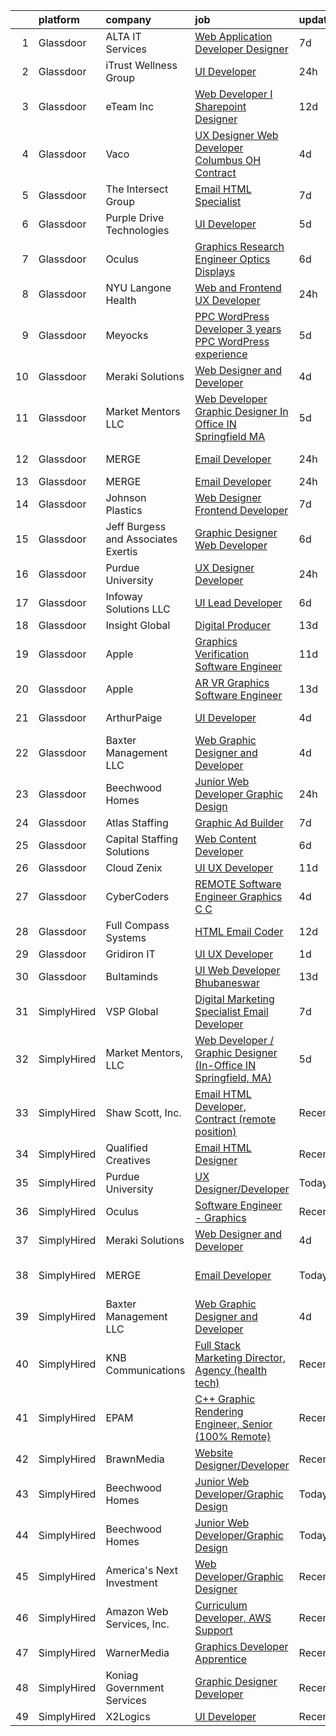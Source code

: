 

|    | platform    | company                             | job                                                                                                                                                                                                                                                                                                                                                                                                                                                                                                                                                                                                                                                                                                                                                                                                                                                                                                                                                                                                                                                                                                                                                                                                                                                                                                                                                                                                                                                                                                                                                               | update_time   | location                     |
|---:|:------------|:------------------------------------|:------------------------------------------------------------------------------------------------------------------------------------------------------------------------------------------------------------------------------------------------------------------------------------------------------------------------------------------------------------------------------------------------------------------------------------------------------------------------------------------------------------------------------------------------------------------------------------------------------------------------------------------------------------------------------------------------------------------------------------------------------------------------------------------------------------------------------------------------------------------------------------------------------------------------------------------------------------------------------------------------------------------------------------------------------------------------------------------------------------------------------------------------------------------------------------------------------------------------------------------------------------------------------------------------------------------------------------------------------------------------------------------------------------------------------------------------------------------------------------------------------------------------------------------------------------------|:--------------|:-----------------------------|
|  1 | Glassdoor   | ALTA IT Services                    | [Web Application Developer   Designer](https://www.glassdoor.com/partner/jobListing.htm?pos=115&ao=1110586&s=58&guid=00000182cea428b8a8c7d0d6cb030a75&src=GD_JOB_AD&t=SR&vt=w&cs=1_77240ef0&cb=1661324241441&jobListingId=1008074200137&cpc=B101C867B3EF2D75&jrtk=3-0-1gb7a8a74kbn7801-1gb7a8a7hg2d7800-6c28291b72e36d00--6NYlbfkN0AXtvPDqDev6liskt-h_3vAUEMM26GmMOlWYCAn-kvNiXTWhOpXUsJAjGAig0pzkvYTj5MpeYtT_Tmk-_-5cLLnfKUOLtxlawba1a0ORZ_EkEUPx3Uxx3WchkhaXG76t2wO3Zmy83JQTWS_qBNlzXZuhn5agtDBqi3R42fCLwZZHxoZbokiEh1LxrAFOvmWOm43g21Dai-AxumUubbdgKFgrKxj2dODS157O7u_otAjwPmEShq5Lk9_nKOLPFnklXvn_UEwayYhBL0JsAuvazbFCAI30F0uD5cF1rNh2hV3o-jV14eOCZiulUzi7zTiTOVWmqkM1w_YKkQPA5IF76I21ZuP1CH7G9Bz-7F6CG84OLsonmcdThZ2vttoo5hXVyv7h6Rn3aRpsfxoK6FUFXZLKsOx8SNcu9uvpZgfy3cPosm7Fp9__kUDB_-uu1tKBA6sVqSigbScNa9Ig326om_4uqfAOJ2Wfyj_toxw98jRLj0Rrtkuo1qYD8gH_iJ8BU3u6ITqaybyrdZulMWo8-RH_oqvC6Of3rR3Wyf1F1OkaraLkC2vaYp1jXyIOlIRDJR4BkRmYr9x9SxN8lro0Xt2_Q227jXmz1-rLi0enp5PsU0OKYKYJANV6AdbN-XyoZTrsBAVz__saQ%3D%3D)                                                                                                                                                                                                                                                                                                                                                                                                                                                                                                                                            | 7d            | Washington, DC               |
|  2 | Glassdoor   | iTrust Wellness Group               | [UI Developer](https://www.glassdoor.com/partner/jobListing.htm?pos=124&ao=1136043&s=58&guid=00000182cea428b8a8c7d0d6cb030a75&src=GD_JOB_AD&t=SR&vt=w&ea=1&cs=1_f3b88b41&cb=1661324241442&jobListingId=1008089350504&jrtk=3-0-1gb7a8a74kbn7801-1gb7a8a7hg2d7800-981c0600e38d5cbe-)                                                                                                                                                                                                                                                                                                                                                                                                                                                                                                                                                                                                                                                                                                                                                                                                                                                                                                                                                                                                                                                                                                                                                                                                                                                                                | 24h           | Greenville, SC               |
|  3 | Glassdoor   | eTeam Inc                           | [Web Developer I  Sharepoint Designer](https://www.glassdoor.com/partner/jobListing.htm?pos=118&ao=1110586&s=58&guid=00000182cea428b8a8c7d0d6cb030a75&src=GD_JOB_AD&t=SR&vt=w&ea=1&cs=1_48d8a007&cb=1661324241441&jobListingId=1008066878548&cpc=2CAED5C921A5F994&jrtk=3-0-1gb7a8a74kbn7801-1gb7a8a7hg2d7800-850d932022c0bcc9--6NYlbfkN0Dtmpfj98iB4C0jJJOWen3Era3IQfJzNZ4PFwBIKpo80E20bU78zJ3qEgsYTK5DSPzuclvV91SisNWEKTRqgjREJl8qL5FgOUjzi02qgR1gqdgVoYCVdoiSQWs_6sV0PbQu6hjJGDTziVQRi1HM42vBckjptE7aIC_lp1RQcBvCaDRqAl_A3ENu8PewGKQpueXriNRJceVKKyIk7s2gtZOCFHM2equoIdcRPsLhqc9hGkbrZM9WI9cvUJ5Oc7K8ZgPawWZIx0EsPNeBvyOM0pyJF2yNQPeX4wFKUmmbWDYCsvQ1ZrOyPrzCPeksC0q-qtEpFXSb6vfX-peXMC_j5GLuYeLt-SDg_Z12f5E430momypaHB0Zzq56sz5tOwQ6zZugw7azAQ0zVbMirX-3LehZOaCTcMY68HSs1ceLJoJWdDH-v-06f6yz6kfUO4HCNR4A8_Z18VhTkFkFoiPRtQ6N38xct1IcDNtjlfsHt6YOM14rfK-39nqfikDvIZRDhZZvNzwlBEdS1t1SLh-IRJVh)                                                                                                                                                                                                                                                                                                                                                                                                                                                                                                                                                                                                                                                                   | 12d           | Hartford, CT                 |
|  4 | Glassdoor   | Vaco                                | [UX Designer  Web Developer    Columbus  OH   Contract](https://www.glassdoor.com/partner/jobListing.htm?pos=120&ao=1110586&s=58&guid=00000182cea428b8a8c7d0d6cb030a75&src=GD_JOB_AD&t=SR&vt=w&ea=1&cs=1_5675afa9&cb=1661324241442&jobListingId=1008081445097&cpc=47CFDC01B3F81FAC&jrtk=3-0-1gb7a8a74kbn7801-1gb7a8a7hg2d7800-49a826265b10ae96--6NYlbfkN0D_sybMACCpf9B-677oK5j6rPldVB6BlrVvFjO_o-GJZbzuF-qh4PxErFUqfUsv_6u-7anCP2QzwgZ2b5Nxma_Cmyz3dwaQ5mAwI2p9kjSwVP2lokha-mPe8DNosJknwz-6_MCKUySezjGZobf7miY0KuzK872jTNLCHoWH1v03sbwoFj0Vvp289MRhEdvO7IgJq519_EIIpPEjALH9njk75RKkRPXaje_XVhBLvHML9kXf69qg2sn-BJl9scpDHo-982LaQaqbDiAQNWekZfj5cjf9_6oyxAp8L7hBeoejA-MhJ0APB3xo314rb1sphdah7okeDugS-eULJxiJfR-aD9VK3Z8DgSDBf5llPk1m5hDlfhqpQA6oWLdKlsPCN_nxcAjydRmADDVX7rwm2wk6UzS3mieHUfTm1Iww8t2Gq_uyEk72OLtUEhULzhYOXN2qH2qb16baVtyQN3E4yVQ8r3sxf-JoXCQMKiE6utUTq473rIKWvEDGp2ut-axVbzCtc1kLiyPO2cfhE4hEiXFeMui356VC6D0Ox9IJM_lw-g8ZdcdQHE5J)                                                                                                                                                                                                                                                                                                                                                                                                                                                                                                                                                                                                                  | 4d            | Columbus, OH                 |
|  5 | Glassdoor   | The Intersect Group                 | [Email HTML Specialist](https://www.glassdoor.com/partner/jobListing.htm?pos=116&ao=1110586&s=58&guid=00000182cea428b8a8c7d0d6cb030a75&src=GD_JOB_AD&t=SR&vt=w&ea=1&cs=1_a56c873a&cb=1661324241441&jobListingId=1008074370447&cpc=32EE424DE2B657EB&jrtk=3-0-1gb7a8a74kbn7801-1gb7a8a7hg2d7800-22c56744a00dd6d9--6NYlbfkN0D3PcU9heefYh9TtgByvMoljOix8d9QGO4-sOduKDD9bT1jZI9CfBWrR-yhgruQBi7BODCzZdeBCVxltjTcoLfa9fjLk7NMFbxIrl9F5qP5psuaO9TR_rl8p70B1b0bwKQhJG9MZh2IuOyJto0tZsNoJrw3F83L99OynJJIDCLJuZYXtySHDGkwyagBHaLJOEN8RJGxu9CEBp5GEEpA0muN5JaqGD8dfNtKdAY2WlGYyHXU4snHlY6huAyQmg7Cnjk2oMVzcYICV7eESREVp9pIajc0ud5KIicsSYV5gMnNEf18T7vSV7ol9T3A9k9Z8le_Q38wuXuQW4yZVdyHQ7C50a8ZxfDbfE38bRBZJumaRNH-gbT-1ZqR1BBnsQZUmlTqYrCug1hONdgJnxiZFJ25wb-9iPEvaJQ37oyRO9QQH1-jo_4_ZkfSl_YtccpwzK2ScOGyk4N_p3yzWi9HxV3S_HM1vMPk6AlU_Ue0Xxce9YkC3WqJJm2EEfQblvM3SfvnQw-HcB4slA%3D%3D)                                                                                                                                                                                                                                                                                                                                                                                                                                                                                                                                                                                                                                                                                      | 7d            | Plano, TX                    |
|  6 | Glassdoor   | Purple Drive Technologies           | [UI Developer](https://www.glassdoor.com/partner/jobListing.htm?pos=130&ao=1136043&s=58&guid=00000182cea428b8a8c7d0d6cb030a75&src=GD_JOB_AD&t=SR&vt=w&ea=1&cs=1_9b476e6d&cb=1661324241442&jobListingId=1008078525467&jrtk=3-0-1gb7a8a74kbn7801-1gb7a8a7hg2d7800-32b0d37c21cbbe82-)                                                                                                                                                                                                                                                                                                                                                                                                                                                                                                                                                                                                                                                                                                                                                                                                                                                                                                                                                                                                                                                                                                                                                                                                                                                                                | 5d            | Texas City, TX               |
|  7 | Glassdoor   | Oculus                              | [Graphics Research Engineer   Optics   Displays](https://www.glassdoor.com/partner/jobListing.htm?pos=108&ao=1110586&s=58&guid=00000182cea428b8a8c7d0d6cb030a75&src=GD_JOB_AD&t=SR&vt=w&cs=1_66bb3f8d&cb=1661324241439&jobListingId=1008077457916&cpc=75B6770C194DCF89&jrtk=3-0-1gb7a8a74kbn7801-1gb7a8a7hg2d7800-9697dd87520b54f5--6NYlbfkN0DYl4UJW4r1Vl7FEn6T9F-rD9lpC-0oMJVSiWjK_MGUd8e8cHXcpv6KPyjLHZEfqkXGgj9g3yMP8VQgtrBqIz-MAREgx5fapA_FcCBsuzs8w-XJ9YYjOYMoEzBbXjnAFdAu6lRX33kB7dwRlQ4mUZbbDa1qElQi36EKTeuLziHdNhIJQ21tfNW8LHw__6NaTlY0jFtSqOJzfLUd8GBGB5VqO_VQITv4RFynTpp_ZJoeFKNItnI8XtM0IjhDpl_RiI0698hHVzC0W0w9Mz567b2c6k04j9q3vE7CjADe1dOa6ru4UrZPZOwda76d61CJI75Y1OGAFp-Vw08ChQO9S5Q3lwBLhLrwxgtY4hRCAYxHrudizk2i_h4IK740XNlt6bXC1Vc_feWXWefpIvycmwolkHWS8CbpNj_DP98htbUKptulxGbWb2CJ504evB4gxSvhMAqYfyoNq6MbA35O8utSIRLgW-2rYLqAVKA1Og8F0GokYugg0FJFPXplkM-ytXiyUwNOf8Wjkprn6XzVP1DXuKBROTSQjKq-lMk72yo6JtJ3vOIhYhM3hG5q-EUNQkUJk6W17RsmyyfVPqz2mA81C3hql9qzHnJqsp7fc-votPwsBgJAIPoXv1VSX5zIT62k1MdmC-5l8JzjLGp0gcjXqFKdJ-ce4bTLB_mm2yzcswpxpub44KdFBwq7_x2WyfsbGD2Wj1z5ZqJl5wpUvBOz2VAzc5BeJrKJ3BAvhVKt4wbKhn_qlRiU2uffdfEM8b_hRO2q8TvBuL9SGKhi1Z0rnt-2WRnuYwU_cldCazrF5rhYZPjrQyFqhCGRRnKQUJ_GgPjItCn6qCvHkdcrDfO38TJyF5xsFNw4-VImLJpjORFSlIZfTMqkRaXG4nV-17LZJ27o29po7ShejABsIvXwMzYKp8KuvG5UQp-Q3GAyH-c1pNexuuNsIgr8uxXdwpJkFVXvotVL3dUDaqGmwPf4EdLbZsccKhT_tRRE7n0sJPaII_Fe1g6-dIAVan2Ce5rMDOZbdVPDL5dJRrJ3xoxTdJF2-1NzeC0%3D)                                                                                                                | 6d            | Redmond, WA                  |
|  8 | Glassdoor   | NYU Langone Health                  | [Web and Frontend UX Developer](https://www.glassdoor.com/partner/jobListing.htm?pos=112&ao=1110586&s=58&guid=00000182cea428b8a8c7d0d6cb030a75&src=GD_JOB_AD&t=SR&vt=w&cs=1_b49498c4&cb=1661324241440&jobListingId=1008088128593&cpc=1FDE87803EF93CD3&jrtk=3-0-1gb7a8a74kbn7801-1gb7a8a7hg2d7800-cb04e53d7620bd2f--6NYlbfkN0BgHAp2-YRN2xG75wB11geajKffmlHLOh1r6ymGvyUjYvCw2GMQZv-vizpTkCPBbK8B3S4k86H5wAgBEJ4OlIObkCyQDTSNXDsWc6StmnNBsnGDhVW8YC_SB14GBuSZAdzWvCidO6i79LkS6atD5_akhH5b1N2aZesWD2OExxF3WPo5JiOBU3ZjL9QYyfAYwBu9u9q5DT6LRcuuX1cFQ5FG_1UGMrRzGcouI--M7qwYCMXjiAVhfldwQ44_DBCbESkH-z0kM9E3spDnpSiudzLlwkADIBicRsOjY4VIwKbE3-J4jtungc4RYSEVqPJu5k3U60WQ3tZu1AM6ys41BNplw_nMtYChXZYYYrzbeq4r63mxzN5KAjV5xW-c1MTNW_7E9x7lPf8SzPaU7ejtIbI_ybkm-ILzGZvS-4gxuXSXPhlngypP9pkb0KwhFAmFtvLK_p8hQ6d9JGSilp1VfZ4OR3W4DREWDcsumbm9ViTremRB5WvfkHuz6yred_3UFswjYO96QZEW_3WyfK81wvCJh7hwoMhCsWGKoo2Is1ZgtuCpXDLJRLbJRy8YvayxvKP-x4cmOA19Y7Be5F0avx-fKnZ7PUGZkvfTqTvdkkNpkqFfjvGcUvCexNuEPsX0BIU11BbYt9NlxyTLz0coukgFseZvp7TYvVEQkXABrosmNQVqoKWH84Tb2ffKyP6Luu2sKgsN9JWpwLu8G0O8MBzu4eFSZdZHGdUYDjEIRsolqEIPPnOZ4fmKn7ElQFjYO8pUz0VO3YNWpVGrFTZeopP8L5w_Fkr4J4OQlx7qLBENM2ZRp4wbWj8UkEWK1rL4Leqs3NzVO2aCPRoaeHOwsiiifa0pnw4jF-3UwvS6T4oUxDP6iVnROd01H92R4Jd2CF2X3bBYc7b10nO_Yv-97B8Hakng4y0UQtPp88nNYf4fkP4yc5FQQBJrktrOmAJSyy3EAfLV3e2ohtTS6NzhZYPt4kgE3jqqE5KRCeNhGl8WVyCq8pTnNBsBSOGms-sJpJKh6_OqsFEmWYERMG0L9YRGeahZVtSEtPJjq0kkxlqOilWfT3M8iGQLlEDtzPpDN4onf8lE_bwJz926eJ5jzh7CYjhzRopW5de-BlBBs_KsZQh0KjfCDBs324UghH4UZkay_mnQHCX0cQ76xB_VIwQkieSKAc-0JOc%3D) | 24h           | New York, NY                 |
|  9 | Glassdoor   | Meyocks                             | [PPC WordPress Developer   3  years PPC   WordPress experience](https://www.glassdoor.com/partner/jobListing.htm?pos=102&ao=1110586&s=58&guid=00000182cea428b8a8c7d0d6cb030a75&src=GD_JOB_AD&t=SR&vt=w&ea=1&cs=1_b6f58e4b&cb=1661324241438&jobListingId=1008079757167&cpc=D2A6DBF304636DC4&jrtk=3-0-1gb7a8a74kbn7801-1gb7a8a7hg2d7800-d55211a0a42f0edf--6NYlbfkN0DukAwDndutArnS8OT3znlJ-TW2KpK_7rZjO0LfXc6UVE5AelGnR9zi1FaVyKVSX7fW8iH7ZjBYylKtq2aRV0H4uUyYnvuAr2WaxvQ_YIsNaGQZ_Sc5PvQb_k3If6tOc1qL-6qorCWnoenGz4MDUdi0A6Zz92HRj2fzY8hoDQuSL8Y4aSyXX_DsP61_5rEK6r3o9MfZfrYN106thB3OiyddyVFPf8wVwCxaZB7APMAjP7qmtWKeN41FTC5_txRp6R809rTonoNET5JwixR82ZijYYHxati-KWauXzl4Frhfdq_C3uhl8UroI-gC-ddRvMKH9SZOE3zbpfVOTDK4fDjf5U7scW4CVQOTJS_sTmJGWp6kiqt34REZ1TVTRtNnTSiCtcGz2m8PHKGmW2xu03_gVN1x1bD48ypco2conAZmJ601ldDwZMO2wGa_4hR66kMTJOHHkc1D0zSbQ0Mjc6i-HFnrCIyLFN8e7OLsFa8fhyOpgQ1X0DwF0QZfl6hUittuW9BCmuDTXhI2RrucxDdReORk5qz3VRXU1qQP66m2-yjX1iJIgH1q)                                                                                                                                                                                                                                                                                                                                                                                                                                                                                                                                                                                                          | 5d            | West Des Moines, IA          |
| 10 | Glassdoor   | Meraki Solutions                    | [Web Designer and Developer](https://www.glassdoor.com/partner/jobListing.htm?pos=110&ao=1110586&s=58&guid=00000182cea428b8a8c7d0d6cb030a75&src=GD_JOB_AD&t=SR&vt=w&ea=1&cs=1_0cb51572&cb=1661324241440&jobListingId=1008081345836&cpc=AC285F3A3ECA6BB0&jrtk=3-0-1gb7a8a74kbn7801-1gb7a8a7hg2d7800-20fcbee1eb88c48d--6NYlbfkN0BWi3eEu-Q0UpxkIUpdrJzmOxHi_XGcoZO2CjQXftiTGI9fTokWfZjTPkpzgBplrcMHEj60FUOAAjJF_SEv7CdTX2l153xa5mQfM55bnHf2pCufnXbA_nbXhgULVW4M0NFEb8U0XItsl9xVUnBCmHEpoi_IUS2Qom6lIOV5pTXvIXF_NF9MsHTArhePxnKDA4p71_Zz4v41wOKPvEMXP_hZnbcviyfxYXbdB3J2X_8mmI4Q0lVD1k2HgZmzIqVLSe99j0X4ZUEjnBVhH5j9gbffqqBGaxP9p5SmRfMAk_53IpZFoN79o-02ImTzmBWI-2pj133sajW38cOaThsRm1wydpKIG5QrPrHdLuWeVIc-pctnmT21VVejDexp79t6EDmVQjy2E_Eny5qIUVrU16Ck7Ho6XUapF6ivvbAhcatZcabwQvB1NqMrzhggCjn62x8g2WzBgGXfX1lQ_ZHxiRkk2KQaAEOzwOPWCDvi9lqgNFOYe8Qj0SrEWlDSslxr5_GOpE4xkyWr2OtIvpyegEqUohvls0AoNOM%3D)                                                                                                                                                                                                                                                                                                                                                                                                                                                                                                                                                                                                                                                               | 4d            | Remote                       |
| 11 | Glassdoor   | Market Mentors  LLC                 | [Web Developer   Graphic Designer  In Office IN Springfield  MA ](https://www.glassdoor.com/partner/jobListing.htm?pos=101&ao=1110586&s=58&guid=00000182cea428b8a8c7d0d6cb030a75&src=GD_JOB_AD&t=SR&vt=w&ea=1&cs=1_5fa464b2&cb=1661324241438&jobListingId=1008078790022&cpc=BCE1849457840463&jrtk=3-0-1gb7a8a74kbn7801-1gb7a8a7hg2d7800-7da6e7b47f097f2d--6NYlbfkN0DrgQq5ECBajiuqohNCSf6c7_2Cek-sBUhiO2bmmkiCIRqTyLZK6QXQOrumORkPUcDOTFlUvI4Ol4VU9OnnMsi7fzzm7gca_O-4Z6fJZ-Iw7PyI9v2UiSnSWih_ykDp1O2havbOVXSJPQli0gkBJCG6QZwZcb-LbnEMTRAVNeXGVa-9O9rFJGMh7mnc3SdDEan-fBhBcVJowDFOJTXtfx1llg4FIzuK5SmbTslzGuN5TM0zK2obsOpz4vX0ViHJXlHv3uSLA_2_U2ZoSVlmgvkZV9NCOptsynizwji0FC9bWJUcHD8UaYLoNeeOw4Ua4i9mOHeVtA8NFGQZWIeMnc4PG7WRbbkL3GZvOhYMmgQ86dtCHLinVNNapF_xe1hjqOShcNzUd5PKXdejTrVP9c9L4o2wmn_yCXGSf2gOqYG1YdqsRDJskGP5PLE8bCr5un1TLMtr5XbLh3rNCjEX_zcCdnZMtaZwFb0UkfG67ziWP-Z53FT_ehv0weHOoOIl5QwVpdzljbb8_SH6bOsjoemo5mijNtgRa9DyfNBa1TODsIbpogYWPQVy)                                                                                                                                                                                                                                                                                                                                                                                                                                                                                                                                                                                                        | 5d            | Springfield, MA              |
| 12 | Glassdoor   | MERGE                               | [Email Developer](https://www.glassdoor.com/partner/jobListing.htm?pos=123&ao=1136043&s=58&guid=00000182cea428b8a8c7d0d6cb030a75&src=GD_JOB_AD&t=SR&vt=w&cs=1_64670ae4&cb=1661324241442&jobListingId=1008088584755&jrtk=3-0-1gb7a8a74kbn7801-1gb7a8a7hg2d7800-2e3d1902c7185ad1-)                                                                                                                                                                                                                                                                                                                                                                                                                                                                                                                                                                                                                                                                                                                                                                                                                                                                                                                                                                                                                                                                                                                                                                                                                                                                                  | 24h           | Little Rock, AR              |
| 13 | Glassdoor   | MERGE                               | [Email Developer](https://www.glassdoor.com/partner/jobListing.htm?pos=125&ao=1136043&s=58&guid=00000182cea428b8a8c7d0d6cb030a75&src=GD_JOB_AD&t=SR&vt=w&cs=1_03f9ef90&cb=1661324241442&jobListingId=1008088584749&jrtk=3-0-1gb7a8a74kbn7801-1gb7a8a7hg2d7800-0ae6be78da63909d-)                                                                                                                                                                                                                                                                                                                                                                                                                                                                                                                                                                                                                                                                                                                                                                                                                                                                                                                                                                                                                                                                                                                                                                                                                                                                                  | 24h           | Chicago, IL                  |
| 14 | Glassdoor   | Johnson Plastics                    | [Web Designer   Frontend Developer](https://www.glassdoor.com/partner/jobListing.htm?pos=107&ao=1110586&s=58&guid=00000182cea428b8a8c7d0d6cb030a75&src=GD_JOB_AD&t=SR&vt=w&ea=1&cs=1_80ee9ae1&cb=1661324241439&jobListingId=1008074111327&cpc=48B9F4758953335C&jrtk=3-0-1gb7a8a74kbn7801-1gb7a8a7hg2d7800-27e8506908806d6b--6NYlbfkN0BxpP53ILL8GulLJ_NWfVzecCnjI9RptcsvEJd8wgfIdOZfT6IohmguaMkXKhHYgQaQpX5cWvUkKIlwYkiTiK07c3OcbbK9DxcDeLbDIPECFg8lRhSaC_DYecPgnMCv9tl5vzpPJt6OyU7fX6aaZi6nEZiRoAGdDj9F0_jtrisP0C6iLlQSGi-Ecat6HK4Xy3eqC_VQQbNX1zE9Nje-v8IUv4lIZGM9_Fzno0jd4zY8adeWqxLky8cPZHw7aqxzltqqoD8-UU4d55jwjDAj8k7FxNFvxny2Ammf0Ubk1myeLcTUHgb8McBvYZm3CfF6awEzXT1soKF3Kz_t78ZIiTS7F6vK_8o3tBN3AL7fcdFmi9TrC8wuQZwTYPYsGdzgSjGbFiDfnJhWEeZcT0Vfef5xtIwye7tWl8L-MPjmDA7ucVAeo4s0y-gTbhteSRrib5t6JBrYlZXFsODVCzN_GG_PpW379zSpPcH8dNnNnDezfHMMMhaIaGX7hILyciz48HtuyLQ-_kFSpg%3D%3D)                                                                                                                                                                                                                                                                                                                                                                                                                                                                                                                                                                                                                                                                          | 7d            | Findlay, OH                  |
| 15 | Glassdoor   | Jeff Burgess and Associates Exertis | [Graphic Designer   Web Developer](https://www.glassdoor.com/partner/jobListing.htm?pos=105&ao=1110586&s=58&guid=00000182cea428b8a8c7d0d6cb030a75&src=GD_JOB_AD&t=SR&vt=w&ea=1&cs=1_f0fa77d8&cb=1661324241439&jobListingId=1008076372450&cpc=D3E44275D43A938E&jrtk=3-0-1gb7a8a74kbn7801-1gb7a8a7hg2d7800-a87381051c7c70d8--6NYlbfkN0BBGG9LMNqL16EzDx9S3nKk4b6IwprgSJginr0DZD_oW5yEAmn-tqn__dirEdhobilUXGynBkX8oC05O4qGCNbFpzJlkWEmzWOj6hDMGr8hgeZZtwdzUglKGrgSBvKyoEWlhFZg9sdHmlu0-YUGSwGzMxLwzPQvGfaKm9_uYY2dOVJBHGmnbJkXogK6MyeLNyS7bGtLsjxwBUPOA-xS1YPcIfr3Sn_rqgG43zG_uJHvIfH--moOPP65l3Pe7xG0EaLkzR6DF_5SQWxxeGcpaouDq-RYr1uzB5D-tSXBgWQEdSkNOAH2Mi0Jj_3V8IBbBuOTuxW3kpCFU0NwiTK6KPkrU0HEM4jMW4pIK-sCFTiwMgmqTDscR1o7yqJLSKeXTcZLjGjzV-MQLBh-okdJfmWgFYtCdPGbVDIFNPHOygh1-AjY-BsIJXjATck_Pp5K3iHTOY81avoSTRGv9cOZEAraM3QyhTCZ1AicelotLPwxVDyNd7FsClnvI-4ZhwosZhf2QFuzyNWL8Q%3D%3D)                                                                                                                                                                                                                                                                                                                                                                                                                                                                                                                                                                                                                                                                           | 6d            | San Rafael, CA               |
| 16 | Glassdoor   | Purdue University                   | [UX Designer Developer](https://www.glassdoor.com/partner/jobListing.htm?pos=129&ao=1136043&s=58&guid=00000182cea428b8a8c7d0d6cb030a75&src=GD_JOB_AD&t=SR&vt=w&ea=1&cs=1_0352e58a&cb=1661324241442&jobListingId=1008088691267&jrtk=3-0-1gb7a8a74kbn7801-1gb7a8a7hg2d7800-684e4c4a2876fc9b-)                                                                                                                                                                                                                                                                                                                                                                                                                                                                                                                                                                                                                                                                                                                                                                                                                                                                                                                                                                                                                                                                                                                                                                                                                                                                       | 24h           | Remote                       |
| 17 | Glassdoor   | Infoway Solutions LLC               | [UI Lead Developer](https://www.glassdoor.com/partner/jobListing.htm?pos=122&ao=1110586&s=58&guid=00000182cea428b8a8c7d0d6cb030a75&src=GD_JOB_AD&t=SR&vt=w&ea=1&cs=1_e225f77c&cb=1661324241442&jobListingId=1008076821949&cpc=C4A69CCDBB3B9599&jrtk=3-0-1gb7a8a74kbn7801-1gb7a8a7hg2d7800-65fd204f50638a3f--6NYlbfkN0AQp9eHQpfXDACf0nMqKlXEOkSkx_nB8icbKaaX1A0SyL2ctONylXuCGU1PrztI11iF20KZExxxWcNM23i2ro0YtpjbBAkE0VEcPMW-e9gHLf7qLWx1GFPbYY2ufPg6NLTEI1jiXw8EqCsh0ctruu2IF_DIFqJM6vqtWhGxoBW1eWIMGebLeOI_tZkPj1Ohys0HkXujQdY6x45TC2tSTW1MCh-zKRDDsHGflMi4Ecl32uuIBcn9GykQWsDxoV6hRXHaWtrzJlyJ5Q8R_2LFqlhI5NKJe6sxMuqYhaW39G40iZkjb9cOansHQwEs-GY_3j9H0Vt-6odOMrOYgJGITlNaybwoImvE4Kt20G4R1tmrrmRV77mCI4lZaO2Q_9UbAcB1W2yfhYtiF0gLACb2JPHjfN_474VBLlkRbldQEpLDhIXdFpU8nttKo3ht9S1RitVa5ukAtGif0i-T7jAbDgxGXYmtLDXKPCUotlmQWSzJs945tz-fGov5GyPPH144iCdHXGA2Cl3MuQ%3D%3D)                                                                                                                                                                                                                                                                                                                                                                                                                                                                                                                                                                                                                                                                                          | 6d            | Jersey City, NJ              |
| 18 | Glassdoor   | Insight Global                      | [Digital Producer](https://www.glassdoor.com/partner/jobListing.htm?pos=121&ao=1110586&s=58&guid=00000182cea428b8a8c7d0d6cb030a75&src=GD_JOB_AD&t=SR&vt=w&ea=1&cs=1_9b732604&cb=1661324241442&jobListingId=1008065149249&cpc=654405A9B1E0A9F5&jrtk=3-0-1gb7a8a74kbn7801-1gb7a8a7hg2d7800-ce36b141f22d5496--6NYlbfkN0BKkHZu3wF05EeDimN_p6sYpKCMArvwa95YdH7UpkaBCoSUOkIYlUzf1Pb6Z78DI6NYp2c0EUd8Ub1ij7G3-6hHgT95PpZlrvnSOmuCMoxs5mGj0ULylIxlUCYDvYCS7-VDtSZ8EK7aglIsVCwREydsrprgivbk1Ig5oV5zQSXie93MTMf-6FiZL7e-tgMjNVFPoQILHhWOL6mHbZIk4JVTQcnRTt9xMHfk03mvYbq1Ejg2jauHAz3ebuoXAAkVQ1TMt4BwrhRkyXt36906uw22B_srN1TWZUEOcCJq1nq6rsyrNkK9AE8VvzsOjQ2mpa1eie6rY8-MhnvWw3sBtqTLAbP_Y5elGcGlAjplgml0XV9L1D0uAh_8ZGoOUBghkXZlNdPW4gxFSPqHwdIYftLCU2pf6QTiA2R9uc_laKlVzoFzF2eICRqqpOyRzgeTRaYpgmuz9G7kZVGtlpVlrKmd0LKMXy-nqzzZqe5uCbgUxTj0piSdv-q2Rr3YWnO6dxM%3D)                                                                                                                                                                                                                                                                                                                                                                                                                                                                                                                                                                                                                                                                                                         | 13d           | Remote                       |
| 19 | Glassdoor   | Apple                               | [Graphics Verification Software Engineer](https://www.glassdoor.com/partner/jobListing.htm?pos=111&ao=1110586&s=58&guid=00000182cea428b8a8c7d0d6cb030a75&src=GD_JOB_AD&t=SR&vt=w&cs=1_d1fca138&cb=1661324241440&jobListingId=1008068026018&cpc=A65DF3A704A48F9B&jrtk=3-0-1gb7a8a74kbn7801-1gb7a8a7hg2d7800-0cde9808c90a4373--6NYlbfkN0BvKrLyj5gPmtZO9T8euul8TCxuuKNOtzRJOomxnwSEodTz2Bc-sPZlSXfvz6ygy0vQB9CRkjZfnHEa-WkjlKkyKWJ4J0cQmxnxxtT6IVAmzPq0nUJcnI61Hq3dM1lB7Ukn1DhpUK9zdp7O0WoFzKhyfJlVLFGSbYBQxBDgjis4MjWXZQpxUh_vY8_DuHB-SHJfJzp7KFKZVTb0PHl-dH6PbLdz8aJQMxN89xE1BnOdoQiGr2rw8aejN_JDq5cCSlgCFQCM4mJFmwuhbjeHURhyO9iuaBKWezCtrdG9ZlBvVuDQ20VXCJa4ZkdBXLyavYfZamaVURh4GcB7DFQ2zqMUjejHlcQ3--S2toycDoLDc4RZGUVdKAKj7N4a0udFOArgkj9rA-ouUqEqbu6xvwm_0qtQ6coVU7onn9_sHoRip-OQomcX1FJoBG0JtZwIu-XQ6mjFzE-KrXAcXM_tHpi4NESnwSk6gfBbwEX3hu-_edwMysNfaNrsckVbyWhaKiMeqwlmtxhOj9jLwh96tsgdTwiTx_BMf9BbsjoZMHbQIJwuZiIH8PWDDT7NoyEThtIms4Nfa-3mMcSUz7zTdfe4yjsWxipxSPn-zQV94KPRFfnN9shCK2-IoEanPBc4QiMWjCS0olMLFoUx8NIdLW5TMXwIBkCrqCkDIBw4OMcZQFoY7L-e66iQYmu1w_EhkSPrc6jv5QMySBDWnGi7jQ6axVwf9o3C1XjJhall_9F9ZqObp_4ZIGISIgZnPBwHMm8rEbrx_2mdKzvsxpRwHPzEg7aYQsAtEGdlGvk3wi8dhRzUTjAiosf2hf8mc9XgDyUOzMsdXOKX9lmBdAnl_45TDIU2eN4LiP6p-2R5ol5YaZhh7JaEN1DmC6OKrf9R-UDKJoym9rcUfEGNiFrCR08Qz5PBwWnE-QF3IfNvMkMFjE4Ie88BwF9VRtkzFq4hOrNK1gIc1iXPf1KnK0cjw5Ds9-N61VG89Uljzoo4OQafJw%3D%3D)                                                                                                                                                                         | 11d           | Austin, TX                   |
| 20 | Glassdoor   | Apple                               | [AR VR Graphics Software Engineer](https://www.glassdoor.com/partner/jobListing.htm?pos=109&ao=1110586&s=58&guid=00000182cea428b8a8c7d0d6cb030a75&src=GD_JOB_AD&t=SR&vt=w&cs=1_e45b1b7a&cb=1661324241440&jobListingId=1008066168739&cpc=AC285F3A3ECA6BB0&jrtk=3-0-1gb7a8a74kbn7801-1gb7a8a7hg2d7800-a0aedb278d95b3b3--6NYlbfkN0BvKrLyj5gPmtZO9T8euul8TCxuuKNOtzRJOomxnwSEodTz2Bc-sPZlbtkML8D-m4qkK9LgBnBj3KBdVsytPF6dQxEjHcRvPDVb4xrtQrqdetIdW4WXYCsJ9yjtIRHUkZ2qiqA0vmieN7-zC5tD55zewaQOIWpwHG25l9uO8Um0TJzJcnRLH0QYUSVbz2xlBoWu_zKpCrx3_2kczGuNiZt6CZwZ9CkNLWN-kxvW7ss4KCT9lwy2JE0WJT3eq_7oxfs0JdVlIwXuCvGbq_7sLvOCXHpN0LhTvTGt7cear4VdQm8jo3pI2gxit2jzE3CZHVucETJ6ago_rW2TCZa6wpUplxDfYcLoDoveJeGuYa_i_o5eWBMUaOEs5XU2pH2fn333FguuCqLmaB8Tfv4RD_ztnsmUifwu4FSQWK6DF2RO7sOZ5V7j2pEdNtMJMmi177GiVigbKh3OUmPnhYVKV5_SHNzVTFVPE3mq4JoUBJpsLHX9gw5gWQB-6MQSshFHpJ34OuSyaQ9fii-ZBlEPusOwVXydubJJIw5qJ-wZPKWZGfbiueRBdS_PvoJYKxzsfXQLvulTUcRq_aR6zrV14Iam76fjfuC78rBZ1s6zN2Fi08l9uU96K_YOr8IjA_V-2H5Mk4q_90yP2TCoIUEtOErT7d_3bn-LuJcrTDnvf-VnuvR9eHMMWNj3eLo8WR-VHO4dzu3lry3z5uw7GQT_7xz2EIaZOM_SahwFI3SP-CQ55WusRDavQJPEsrlJVrTTO3cmcT6v36DniMCTC4DQndFpr9EIY6SsKf141V74x18o-aHZv9jfBi9cdIj2zC2mWV4hoDQp2xA0xjNY9YrYUt6a-TelWgPxDFfoWKT68-LPM1vmWFmKzK_z4FMIUyGfqQI2gszKj9ABxp2IVHDK2Elrj7M6UlFiKmggjKDpmK3-dUkAsfNSpUxRtuH5AGKF5hRjxvPXcIZcGGRmntrByND0)                                                                                                                                                                                                            | 13d           | Boulder, CO                  |
| 21 | Glassdoor   | ArthurPaige                         | [UI Developer](https://www.glassdoor.com/partner/jobListing.htm?pos=127&ao=1136043&s=58&guid=00000182cea428b8a8c7d0d6cb030a75&src=GD_JOB_AD&t=SR&vt=w&cs=1_8111e736&cb=1661324241442&jobListingId=1008081714942&jrtk=3-0-1gb7a8a74kbn7801-1gb7a8a7hg2d7800-4ff1658bb05215b4-)                                                                                                                                                                                                                                                                                                                                                                                                                                                                                                                                                                                                                                                                                                                                                                                                                                                                                                                                                                                                                                                                                                                                                                                                                                                                                     | 4d            | Fort Meade, MD               |
| 22 | Glassdoor   | Baxter Management LLC               | [Web Graphic Designer and Developer](https://www.glassdoor.com/partner/jobListing.htm?pos=103&ao=1110586&s=58&guid=00000182cea428b8a8c7d0d6cb030a75&src=GD_JOB_AD&t=SR&vt=w&ea=1&cs=1_e4fa5f1b&cb=1661324241439&jobListingId=1008081304458&cpc=6BBECBC74F3AC36E&jrtk=3-0-1gb7a8a74kbn7801-1gb7a8a7hg2d7800-d87ffb8facdcd3fb--6NYlbfkN0AEPUwOezrB67J58irlIC6kh9bOcG3IwVTpbUphOygsMmO9dJGqAwHHCfV7eXQGkUUA4W0R5T2sPgR8i9BgOe847B1fReFN7whdxr7dxhrF1kFs-kdfJ3uG-CxxxoVtRiFyLm-ajvsvxBs_JycBHFHGM3VLXX8dmFPFGgEw8Nvn_5ftwoavHYjKA1VUeNGIcUgVVtMtl-gShWUD7ANyiN243JUiVEL_ubFIBwHZPRY4S7IbQ9pVmxMfB23LiiZFlvo2san63eEsYQ06ds6TzcgevRxqNRqskTT2BTBxXj_sQnIl7_H4mbYGVVSkuywykbjCxQ7UryvIuxJ4qWVGI4UkxFTAJoEwOxMjbdixjoQrpRDXVNLCxWR-vgFSwgTE-atTdHhRwy3BlSsCXw_HEfXqHJpClURP74wl9YbpF2vp5oMo5tLmR_ddiPKQIRd8YoOszLFEt8oyrbE-1uEjKc2pvTto9Ine0BuAYutRERJUfakAPD_yMenWq2DuJ0Z0lmcpJP3INiQmEg%3D%3D)                                                                                                                                                                                                                                                                                                                                                                                                                                                                                                                                                                                                                                                                         | 4d            | Columbia, TN                 |
| 23 | Glassdoor   | Beechwood Homes                     | [Junior Web Developer Graphic Design](https://www.glassdoor.com/partner/jobListing.htm?pos=106&ao=1110586&s=58&guid=00000182cea428b8a8c7d0d6cb030a75&src=GD_JOB_AD&t=SR&vt=w&ea=1&cs=1_8c744dde&cb=1661324241439&jobListingId=1008088154777&cpc=48B9F4758953335C&jrtk=3-0-1gb7a8a74kbn7801-1gb7a8a7hg2d7800-e5a75d5371e116ff--6NYlbfkN0AS57DkDylVShPhgOjpRgGCZifuE7BsZsr_ouSWgREGsfugbRmSlEtncIuNf3vDBCeyf68J5nZxZYEBubrvQ1Ya8lET2qj_ldh_tX8aXNGnMUZvZOcjXoF8rdJSE9KivNXCcOCPsmf3eYDd9pdbtRh9uiWPtwamluq1FfF4sJ2rRcNFmpW5XEK0bxZwXqCypenZqkJ5laBMdR-TDC1i8hQU3OwA8xWGMGxmQqmgFlj2VG42Z7FguuM5H946yiLvUpLA3WkgyThA38Q3zqT7pJqXiMr5iMPUJhRBe9ejbOeDqrSY_zLuKfpKild83j9ysd8YYtUebUDrBEzsxCproIrrazACpX0B-HFqrJ0n6zJxA61FXsaESxP6heVR-ICiskxz-iPWmyUoH3VwWQ593yX1OYz2A3SCrAk-lN8TqFeXp76mD0WQNJVSBMlgXPYlmvhKFsraxG0fgSORxx7LQL0rEx51NzgWXlpZruGviYL2i4zm8zisPyQSZBCavycKyiL7w3XHYWTtjQ%3D%3D)                                                                                                                                                                                                                                                                                                                                                                                                                                                                                                                                                                                                                                                                        | 24h           | Jericho, NY                  |
| 24 | Glassdoor   | Atlas Staffing                      | [Graphic Ad Builder](https://www.glassdoor.com/partner/jobListing.htm?pos=104&ao=1110586&s=58&guid=00000182cea428b8a8c7d0d6cb030a75&src=GD_JOB_AD&t=SR&vt=w&ea=1&cs=1_00c07f9d&cb=1661324241439&jobListingId=1008073832848&cpc=AA7790897323AD50&jrtk=3-0-1gb7a8a74kbn7801-1gb7a8a7hg2d7800-ac81c60ba4077ca7--6NYlbfkN0CeLFAsULLhH0_ina76aVyMvKfUXDe-XGjHzwH1tIT6X9vXuPQV95L5oS-GN_E2U7bhlQyQgHDKxHSXlI0DMmQACEozSkPmyoXHED142Wb2K6wBp8SUO-Nx5B7go8ANaIshhEHzelKV3huOmV_BtscvJbhY7l-9gO5ZATr4fnRWlAzVozWU3fxRN6Rzvhq_jI0CM2YSkVHue9Ii-1Vq9F0C3zeZhqfvHynpnMerQezy6OlG5xC8iQq7oJ7RAyVMFIR4UZaOaAC69oqPTZPYnO1EY9f2Vfae1xlscO1aBW8dddFIAVVgBRdOpPyOKQfGfX6aZsm_rCwQ37nECc7LZ6pVBzozLFPiMagpJOFkpjjCbJKWphgLUMDkLg1VPWclKdaLHKzIHgGVVeUhMyTiO4N7huUaiaKNXDvMub3CxoDiZ_TAabP-KynESKuB9B1RjCgbfqoOiP_XDdFsGF23t2k74xQqqLaIGoYy8Yeb6xsU89XVDtG9Zr9WK518YaKvSE1Q3Kbieuvd7w%3D%3D)                                                                                                                                                                                                                                                                                                                                                                                                                                                                                                                                                                                                                                                                                         | 7d            | Boise, ID                    |
| 25 | Glassdoor   | Capital Staffing Solutions          | [Web Content Developer](https://www.glassdoor.com/partner/jobListing.htm?pos=119&ao=1110586&s=58&guid=00000182cea428b8a8c7d0d6cb030a75&src=GD_JOB_AD&t=SR&vt=w&ea=1&cs=1_9cf9cf8c&cb=1661324241442&jobListingId=1008076145332&cpc=8795CF9063CD573D&jrtk=3-0-1gb7a8a74kbn7801-1gb7a8a7hg2d7800-8bb32b42024fd11d--6NYlbfkN0AHXq2vAVwR3IH7wgnTMdWCa3HguypIXx0DFudX-u0zu6XSU0N9gDGCMsnO9yvyAfOBmM0fm9Ew2n-iPCtQH5KjFYoP65k9zOhdkHSR8pSP84WNl7tb9LhBHqSW26SPAcgRqY92wchbV1YjTogn0oetfvIM8cBqnccKlMzZCIp-UdAakgeYThMjmhEtV8vcX70G9yhrgOYJ84UgfmkBWFLzFiUDtkYKXrH5vL8c8cY4RgP-Sgjly2Ry-qBtwxiozTywyian4PQXwmM6iqnrjy-LURhn_L-X3bHy-TQDmpd3nsoS5l7XWyh25kHgSilK3aTBaTu4_jl8c2tbe_w-9S0hYBEq_gtinrkfrmDC61KuBldoi2C1jWcAMvc9W_ImdWv1jdqNkU5jE2Zqh8Fcn0QELW9NbhpAI63NfW4Nbg0CD4ng9E_ZLQKhrzgLHySWASZ6GNw4OhLvsjlsatKrj7OPp0BfecwJzqtRWT_yn4Mnq-_GyZ7PShr3hixm6nB_6TQVkywpWUgkSw%3D%3D)                                                                                                                                                                                                                                                                                                                                                                                                                                                                                                                                                                                                                                                                                      | 6d            | Remote                       |
| 26 | Glassdoor   | Cloud Zenix                         | [UI UX Developer](https://www.glassdoor.com/partner/jobListing.htm?pos=128&ao=1136043&s=58&guid=00000182cea428b8a8c7d0d6cb030a75&src=GD_JOB_AD&t=SR&vt=w&ea=1&cs=1_5a761970&cb=1661324241442&jobListingId=1008068416225&jrtk=3-0-1gb7a8a74kbn7801-1gb7a8a7hg2d7800-add45b5797fa10f2-)                                                                                                                                                                                                                                                                                                                                                                                                                                                                                                                                                                                                                                                                                                                                                                                                                                                                                                                                                                                                                                                                                                                                                                                                                                                                             | 11d           | Remote                       |
| 27 | Glassdoor   | CyberCoders                         | [REMOTE   Software Engineer   Graphics  C    C ](https://www.glassdoor.com/partner/jobListing.htm?pos=117&ao=1110586&s=58&guid=00000182cea428b8a8c7d0d6cb030a75&src=GD_JOB_AD&t=SR&vt=w&ea=1&cs=1_66ea3097&cb=1661324241441&jobListingId=1008081633229&cpc=C4A69CCDBB3B9599&jrtk=3-0-1gb7a8a74kbn7801-1gb7a8a7hg2d7800-2eedc870001ac1b8--6NYlbfkN0CpFJQzrgRR8WqXWK1qKKEqALWJw739KlKqr2H-MSI4eoBlI4EFrmor2FYZMP3muM1BfrJgYTyeTSIiPqgjqQGGj0BtCqLxjiLWVRdXxTiJiJQQot4YL2XLCep6jDLIuf2hsg_mcsD0V65fq1JZpAac_9KZS-izWwO3ZhQqoeaCa-Z_gM4hf_wF9OzAf8_fD9UKQfpWUighIvNB4VftYMbI4jofbYkoTR0ZdJFEO4AaPmeEX9gUV7_qA5WEm7EZgfybbSOqvzCDGOkByAOWAGX0RQBu0sgQjUdo4gzF0Gy6eioXn4Ee6J2CJGZD0QPVzNZg-OnZIeuWsz3otN5lR_RK90hR861t8-YUrpVbRQvP5ChQ4-wk7ssR0eCk7Zblmvi9bY-Mu1HeZbIkT1IH8hDsVg2XwDvJ9yXJPSYyk3wrFXT4HLXPnv4o82WT9WJgvKJ6Do67fOvlH02DP2YFl1VxRlZjGlp8P2bYZPKQ7IACGhBstUb1lpP1guAKYfWax5T8E0yC8FQAZyBIHA2s8x6KSrfdR8Fd09Q7_B9jBhtIbPMWHGm4AsriPsq59x1OXqQsjVZry_Lep3HxRo_5dhVLoO0XMwLbHjg8D7VXWc_1UYlTM5_RG-b-hHhL0UlYqns0J2hmNSbsaJeGDsm2ppv9RVp3qh69tMEud_V0wBNULopbWMJ9TwJkpFjUI-6BYoRuRHHc3TVHLNthW00tZdWYF1j35XHL-6J5R5R934jnvKKkq3jyL4NnbvI85B-ooMh0Has9XfwEgUShVmeec7bLcMPPr6NCQVanYEvfLkc8cmMNsoAFS_IOG61Y_exUOceMam1l7dX8QRqd3lyNL1Xaww21ewI7xecqotpLX9-ISoE9sbSMy5jzwpW2f4qxHUInlSM6_3RnKhlXO4r1XDFE7-V4nYvFwqCtk_E3a6YqrvAJuj59S-Y_HdQbj7N3zk7_98u8PFGCRu8AbdxGLoWUJxlNva-nlbTL1b591cMmfJfAn1IUqkfu)                                                                                                                                                         | 4d            | Redmond, WA                  |
| 28 | Glassdoor   | Full Compass Systems                | [HTML Email Coder](https://www.glassdoor.com/partner/jobListing.htm?pos=113&ao=1110586&s=58&guid=00000182cea428b8a8c7d0d6cb030a75&src=GD_JOB_AD&t=SR&vt=w&ea=1&cs=1_0c12fd54&cb=1661324241441&jobListingId=1008066832509&cpc=DE56C24FF6DEC286&jrtk=3-0-1gb7a8a74kbn7801-1gb7a8a7hg2d7800-770480c85780e4a7--6NYlbfkN0AF8ENPOBuFSjjsZ3LTo961cyaBQw6f62Zhitls36825V5NZN6QbzcJA4DZsauo0hgU_uPBLru0FGCTQ85cOPpMDa3nYKnmkGpwhqXoEtLhBWCKpYJXjeHs6jHacXWpy2ASKGfbmwPrrbeaJ4tIrYCm-k6YAlJ42XIQg8ZzgGQlZ88WIxXrZSD4qeTV8oc9wu7u05uH8ZADsvQGq0sgmFeh6gTD-nRCbZy5IrwG0KhhJJMVPqmALltfG6Aq7YoxtuSHHDToYrrju7UxwZAfNU1-seMe3Z0QlI0PyYwLScDKnu-t0pEexmFmxulGX8RXldRMQFq9MO5s02VnUUrsootd3M0EbFq8fmshg1tgS0Q9K-HedBQTpbrJHDdE1Fat-UVqXpyZ8kradoFWznNHJJgKUInWpyUiX55_nzfum0QsEwdY1s3gJhj2meGA17cFumTtEMjYJshQye6teNrFydGgQMN8G78ARVnvNbpfnalATHYhpFgu1dZ0GsnEFhcC_5k%3D)                                                                                                                                                                                                                                                                                                                                                                                                                                                                                                                                                                                                                                                                                                         | 12d           | Verona, WI                   |
| 29 | Glassdoor   | Gridiron IT                         | [UI UX Developer](https://www.glassdoor.com/partner/jobListing.htm?pos=114&ao=1110586&s=58&guid=00000182cea428b8a8c7d0d6cb030a75&src=GD_JOB_AD&t=SR&vt=w&ea=1&cs=1_70043660&cb=1661324241441&jobListingId=1008086224184&cpc=AC285F3A3ECA6BB0&jrtk=3-0-1gb7a8a74kbn7801-1gb7a8a7hg2d7800-9a1b8e339489a7e4--6NYlbfkN0CTHA6cd59lXtQJ-DuZtBHQsSjOn019HaVEc20FtZol1_8bPJW14iotuMuGn0biAaHQ9HKGt7to1xAYLiXT9W7Tdq-hcprx5a_7BM7gnGTPFZMlmrTbtNRLFSf6XAlRk_PtaSma9ZcqiDOUyMRO82OdfXGhw0fAm7EKaReO6M5hD4X1PQRgU3PHY3ulbG2OsMP7A-dv25H0pbY6Svcosz7FBUWFiMvC8ExPze_RFrxCZdy9aQDJo2h1ykJFxbOwnJOMvXs9IvnceeGGopJLbBL6EBWIUIyQ2rMnrqPckqahYXkPeV594Eksdnyz1x1vtESk2VYxKFe-xQQGOR1meYyEoenUTu8LZMbClDTlEobDFx2w3kvV8h02jGX98PoKUCZYVfeKBWg_y7DCULzquDp-HEVmfMJE9cWHdwASNFD16W4V41FxQv2bbrIKHMQFp8GbIber-r-1m3v07950zrIotmnPfuTb6jfUgO-ISihph-TCejayGIoyPDa6UEJ2nY21jl3Oj9crnQ%3D%3D)                                                                                                                                                                                                                                                                                                                                                                                                                                                                                                                                                                                                                                                                                            | 1d            | Remote                       |
| 30 | Glassdoor   | Bultaminds                          | [UI Web Developer   Bhubaneswar](https://www.glassdoor.com/partner/jobListing.htm?pos=126&ao=1136043&s=58&guid=00000182cea428b8a8c7d0d6cb030a75&src=GD_JOB_AD&t=SR&vt=w&ea=1&cs=1_1fcfcf0c&cb=1661324241442&jobListingId=1008064703524&jrtk=3-0-1gb7a8a74kbn7801-1gb7a8a7hg2d7800-a0ba2958d05de17e-)                                                                                                                                                                                                                                                                                                                                                                                                                                                                                                                                                                                                                                                                                                                                                                                                                                                                                                                                                                                                                                                                                                                                                                                                                                                              | 13d           | Remote                       |
| 31 | SimplyHired | VSP Global                          | [Digital Marketing Specialist Email Developer](https://www.simplyhired.com/job/sNgbcYdkaCHEXe_4kFLdKlQIDEyyUWyhw-Ty2-ZA2fw8m1ealThR_g?q=graphic+developer)                                                                                                                                                                                                                                                                                                                                                                                                                                                                                                                                                                                                                                                                                                                                                                                                                                                                                                                                                                                                                                                                                                                                                                                                                                                                                                                                                                                                        | 7d            | Remote                       |
| 32 | SimplyHired | Market Mentors, LLC                 | [Web Developer / Graphic Designer (In-Office IN Springfield, MA)](https://www.simplyhired.com/job/O2JM3P62yfgrJ7vbOJJ1DIO2ROdM60FcioKWWNCu4XXvn1FU8pnANw?q=graphic+developer)                                                                                                                                                                                                                                                                                                                                                                                                                                                                                                                                                                                                                                                                                                                                                                                                                                                                                                                                                                                                                                                                                                                                                                                                                                                                                                                                                                                     | 5d            | Hartford, CT                 |
| 33 | SimplyHired | Shaw Scott, Inc.                    | [Email HTML Developer, Contract (remote position)](https://www.simplyhired.com/job/lp97AwzllwqjS1oXYQVdk_sx_ANbNmrf_26-hefBENEAnwkJ6YFw_Q?q=graphic+developer)                                                                                                                                                                                                                                                                                                                                                                                                                                                                                                                                                                                                                                                                                                                                                                                                                                                                                                                                                                                                                                                                                                                                                                                                                                                                                                                                                                                                    | Recently      | Seattle, WA                  |
| 34 | SimplyHired | Qualified Creatives                 | [Email HTML Designer](https://www.simplyhired.com/job/U0cgQfoO-AnrrWdPVQnKgrN5wt3Ijs7aOi0pL0rsuXWeYtR2qS2jkg?q=graphic+developer)                                                                                                                                                                                                                                                                                                                                                                                                                                                                                                                                                                                                                                                                                                                                                                                                                                                                                                                                                                                                                                                                                                                                                                                                                                                                                                                                                                                                                                 | Recently      | United States                |
| 35 | SimplyHired | Purdue University                   | [UX Designer/Developer](https://www.simplyhired.com/job/dUxEBWVO4eY2-lVFgLBBmlWu0LKhxG17m_xYDrdv3cIF7ASAuVPspg?q=graphic+developer)                                                                                                                                                                                                                                                                                                                                                                                                                                                                                                                                                                                                                                                                                                                                                                                                                                                                                                                                                                                                                                                                                                                                                                                                                                                                                                                                                                                                                               | Today         | Remote                       |
| 36 | SimplyHired | Oculus                              | [Software Engineer - Graphics](https://www.simplyhired.com/job/xbCjwrQhbqxovGP-8rSCKXPtAm59kWlyBD9NCL7KcwtCDc3QJR0EmA?q=graphic+developer)                                                                                                                                                                                                                                                                                                                                                                                                                                                                                                                                                                                                                                                                                                                                                                                                                                                                                                                                                                                                                                                                                                                                                                                                                                                                                                                                                                                                                        | Recently      | Remote                       |
| 37 | SimplyHired | Meraki Solutions                    | [Web Designer and Developer](https://www.simplyhired.com/job/1ady0NSf-8tagi9ttngMrTS74p22hkkSn8Pgb94McL5OjBdilCex4Q?q=graphic+developer)                                                                                                                                                                                                                                                                                                                                                                                                                                                                                                                                                                                                                                                                                                                                                                                                                                                                                                                                                                                                                                                                                                                                                                                                                                                                                                                                                                                                                          | 4d            | Remote                       |
| 38 | SimplyHired | MERGE                               | [Email Developer](https://www.simplyhired.com/job/86m6WPaYW279HHBDg3BUDyThJ4o93vs609nrZfBXVEoVRXqlFPUHNg?q=graphic+developer)                                                                                                                                                                                                                                                                                                                                                                                                                                                                                                                                                                                                                                                                                                                                                                                                                                                                                                                                                                                                                                                                                                                                                                                                                                                                                                                                                                                                                                     | Today         | Little Rock, AR +2 locations |
| 39 | SimplyHired | Baxter Management LLC               | [Web Graphic Designer and Developer](https://www.simplyhired.com/job/OLBZM1dT_aJoxR290t7MaioVBXZe3xqhanlaPARj54mrrF6_0tNS4Q?q=graphic+developer)                                                                                                                                                                                                                                                                                                                                                                                                                                                                                                                                                                                                                                                                                                                                                                                                                                                                                                                                                                                                                                                                                                                                                                                                                                                                                                                                                                                                                  | 4d            | Columbia, TN                 |
| 40 | SimplyHired | KNB Communications                  | [Full Stack Marketing Director, Agency (health tech)](https://www.simplyhired.com/job/Lywdgqr3NqjkI7Mx_xCKsQjK9_HT9gJaCQnNvHzYPtceGTs5vsDwYw?q=graphic+developer)                                                                                                                                                                                                                                                                                                                                                                                                                                                                                                                                                                                                                                                                                                                                                                                                                                                                                                                                                                                                                                                                                                                                                                                                                                                                                                                                                                                                 | Recently      | Remote                       |
| 41 | SimplyHired | EPAM                                | [C++ Graphic Rendering Engineer, Senior (100% Remote)](https://www.simplyhired.com/job/3tNJxgWLjwY1ZKGMjRgmLv02TGPNbYH8XZkF__ktRQg-hYEG_PW5mg?q=graphic+developer)                                                                                                                                                                                                                                                                                                                                                                                                                                                                                                                                                                                                                                                                                                                                                                                                                                                                                                                                                                                                                                                                                                                                                                                                                                                                                                                                                                                                | Recently      | United States                |
| 42 | SimplyHired | BrawnMedia                          | [Website Designer/Developer](https://www.simplyhired.com/job/78BxKl1R6BpfuVu8Kpk-1cxMOjiHDgxQMPxrbQ5J7eWU9PbYxXCHNA?q=graphic+developer)                                                                                                                                                                                                                                                                                                                                                                                                                                                                                                                                                                                                                                                                                                                                                                                                                                                                                                                                                                                                                                                                                                                                                                                                                                                                                                                                                                                                                          | Recently      | Albany, NY                   |
| 43 | SimplyHired | Beechwood Homes                     | [Junior Web Developer/Graphic Design](https://www.simplyhired.com/job/MgOXcUeRDitKLWzmCLYWTzaqzVfpJ4TfRLV36shZponotd_YSXVZvQ?q=graphic+developer)                                                                                                                                                                                                                                                                                                                                                                                                                                                                                                                                                                                                                                                                                                                                                                                                                                                                                                                                                                                                                                                                                                                                                                                                                                                                                                                                                                                                                 | Today         | Jericho, NY                  |
| 44 | SimplyHired | Beechwood Homes                     | [Junior Web Developer/Graphic Design](https://www.simplyhired.com/job/MgOXcUeRDitKLWzmCLYWTzaqzVfpJ4TfRLV36shZponotd_YSXVZvQ?q=graphic+developer)                                                                                                                                                                                                                                                                                                                                                                                                                                                                                                                                                                                                                                                                                                                                                                                                                                                                                                                                                                                                                                                                                                                                                                                                                                                                                                                                                                                                                 | Today         | Jericho, NY                  |
| 45 | SimplyHired | America's Next Investment           | [Web Developer/Graphic Designer](https://www.simplyhired.com/job/QKwnvzyJ3bxiARhKlegLVhaw81y94PL1LG5kNUd4756_Fej731e07w?q=graphic+developer)                                                                                                                                                                                                                                                                                                                                                                                                                                                                                                                                                                                                                                                                                                                                                                                                                                                                                                                                                                                                                                                                                                                                                                                                                                                                                                                                                                                                                      | Recently      | Woodland Hills, CA           |
| 46 | SimplyHired | Amazon Web Services, Inc.           | [Curriculum Developer, AWS Support](https://www.simplyhired.com/job/HK8u_W1s0Qj0XDr9nNnkhPX9sMTG6alrgg3-o7yRflu5mLBMl-pugg?q=graphic+developer)                                                                                                                                                                                                                                                                                                                                                                                                                                                                                                                                                                                                                                                                                                                                                                                                                                                                                                                                                                                                                                                                                                                                                                                                                                                                                                                                                                                                                   | Recently      | Virginia +1 location         |
| 47 | SimplyHired | WarnerMedia                         | [Graphics Developer Apprentice](https://www.simplyhired.com/job/TIWR2cIJPHyYTLpGtJkGHpgD9pgZuXlGnszqk72nIuXk_6X6yfFdtQ?q=graphic+developer)                                                                                                                                                                                                                                                                                                                                                                                                                                                                                                                                                                                                                                                                                                                                                                                                                                                                                                                                                                                                                                                                                                                                                                                                                                                                                                                                                                                                                       | Recently      | Atlanta, GA                  |
| 48 | SimplyHired | Koniag Government Services          | [Graphic Designer Developer](https://www.simplyhired.com/job/eMLheDI_H-P4alVYtvpJsAM4SaqlKx0FAPOP2fVuMcNLwdPD76N1pw?q=graphic+developer)                                                                                                                                                                                                                                                                                                                                                                                                                                                                                                                                                                                                                                                                                                                                                                                                                                                                                                                                                                                                                                                                                                                                                                                                                                                                                                                                                                                                                          | Recently      | Chantilly, VA                |
| 49 | SimplyHired | X2Logics                            | [UI Developer](https://www.simplyhired.com/job/K7e7k8DCr3xU0Za6gglqUSb8upBvvxxXPj9or0Do1zCdHLu7dosWWA?q=graphic+developer)                                                                                                                                                                                                                                                                                                                                                                                                                                                                                                                                                                                                                                                                                                                                                                                                                                                                                                                                                                                                                                                                                                                                                                                                                                                                                                                                                                                                                                        | Recently      | Remote                       |
